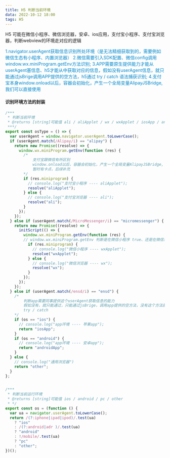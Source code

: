 ```yaml
---
title: H5 判断当前环境
data: 2022-10-12 18:00
tags: H5
---
```


H5 可能在微信小程序、微信浏览器，安卓、ios应用，支付宝小程序、支付宝浏览器，判断webview的环境走对应的逻辑

<!-- more -->

<font color="#08c">1.navigator.userAgent获取信息识别所处环境（是无法精细获取到的，需要例如微信生态有小程序、内置浏览器）</font>
<font color="#08c">2.微信需要引入SDK配置、微信config调用window.wx.miniProgram.getEnv方法识别;</font>
<font color="#08c">3.APP需要原生提供能力才能从userAgent塞信息、h5才能从中获取对应的信息，假如没有userAgent信息，就只能通过jsBrige调用APP提供的空方法，h5通过 try / catch 语法捕获识别;</font>
<font color="#08c">4.支付宝本身window.onload以后，容器会初始化，产生一个全局变量AlipayJSBridge, 我们可以直接使用</font>

#### 识别环境方法的封装
```js
/***
 * 判断当前环境
 * @returns [string]可能值 ali / aliApplet / wx / wxApplet / iosApp / androidApp / other
 ***/
export const osType = () => {
  var userAgent = window.navigator.userAgent.toLowerCase();
  if (userAgent.match(/Alipay/i) == "alipay") {
    return new Promise((resolve) => {
      window.wx.miniProgram.getEnv(function (res) {
        /*  
            支付宝跟微信有所区别
            window.onload以后，容器会初始化，产生一个全局变量AlipayJSBridge, 我们可以直接使用
            暂时有卡点，后续补充
        */
        if (res.miniprogram) {
          // console.log("支付宝小程序 ---- aliApplet");
          resolve("aliApplet");
        } else {
          // console.log("支付宝浏览器 ---- ali");
          resolve("ali");
        }
      });
    });
  } else if (userAgent.match(/MicroMessenger/i) == "micromessenger") {
    return new Promise((resolve) => {
      initScript(() => {
        window.wx.miniProgram.getEnv(function (res) {
        // window.wx.miniProgram.getEnv 判断是在微信小程序 true、还是在微信浏览器 false
          if (res.miniprogram) {
            // console.log("微信小程序 ---- wxApplet");
            resolve("wxApplet");
          } else {
            // console.log("微信浏览器 ---- wx");
            resolve("wx");
          }
        });
      });
    });
  } else if (userAgent.match(/ensd/i) == "ensd") {
    /* 
        判断app需要同事提供这个userAgent获取信息的能力
        假如没有，就只能通过，只能通过jsBrige，调用app提供的空方法，没有这个方法就会报错，我们可以捕获异常从而达到环境的判断
        try / catch
    */
    if (os == "ios") {
      // console.log("app环境 ---- 苹果app");
      return "iosApp";
    }
    if (os == "android") {
      // console.log("app环境 ---- 安卓app");
      return "androidApp";
    }
  } else {
    // console.log("通用浏览器")
    return "other";
  }
};


/***
 * 判断当前运行环境
 * @returns [string]可能值 ios / android / pc / other
 * */
export const os = (function () {
  var ua = navigator.userAgent.toLowerCase();
  return /(?:iphone|ipad|ipod)/.test(ua)
    ? "ios"
    : /(?:android|adr )/.test(ua)
    ? "android"
    : !/mobile/.test(ua)
    ? "pc"
    : "other";
})();
```
